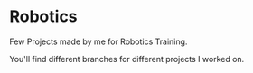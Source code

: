 # Robotics
Few Projects made by me for Robotics Training. 

You'll find different branches for different projects I worked on.
